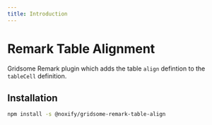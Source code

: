 ```yaml
---
title: Introduction
---
```


# Remark Table Alignment

Gridsome Remark plugin which adds the table `align` defintion to the `tableCell` definition.

## Installation

```sh
npm install -s @noxify/gridsome-remark-table-align
```